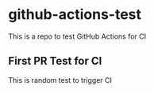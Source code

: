 # github-actions-test

This is a repo to test GitHub Actions for CI

## First PR Test for CI

This is random test to trigger CI
